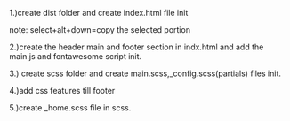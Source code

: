 1.)create  dist folder and create index.html file init

note:
select+alt+down=copy the selected portion 

2.)create the header main and footer section in indx.html and add the main.js and fontawesome script init.

3.) create scss folder and create main.scss,_config.scss(partials) files init.

4.)add css features till footer

5.)create _home.scss file in scss.